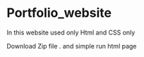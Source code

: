 # Portfolio_website
In this website used only Html and CSS only

Download Zip file
. and simple run html page
